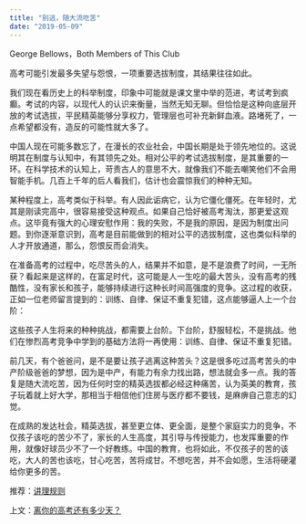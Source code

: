 ```yaml
---
title: "别逃，随大流吃苦"
date: "2019-05-09"
---
```


 George Bellows，Both Members of This Club

  

高考可能引发最多失望与怨恨，一项重要选拔制度，其结果往往如此。

我们现在看历史上的科举制度，印象中可能就是课文里中举的范进，考试考到疯癫。考试的内容，以现代人的认识来衡量，当然无知无聊。但恰恰是这种向底层开放的考试选拔，平民精英能够分享权力，管理层也可补充新鲜血液。路堵死了，一点希望都没有，造反的可能性就大多了。

中国人现在可能多数忘了，在漫长的农业社会，中国长期是处于领先地位的。这说明其在制度与认知中，有其领先之处。相对公平的考试选拔制度，是其重要的一环。在科学技术的认知上，苛责古人的意思不大，就像我们不能去嘲笑他们不会用智能手机。几百上千年的后人看我们，估计也会震惊我们的种种无知。

某种程度上，高考类似于科举。有人因此诟病它，认为它僵化僵死。在年轻时，尤其是刚读完高中，很容易接受这种观点。如果自己恰好被高考淘汰，那更爱这观点。这毕竟有强大的心理安慰作用：我的失败，不是我的原因，是因为制度出问题。到你逐渐意识到，高考是目前能做到的相对公平的选拔制度，这也类似科举的人才开放通道，那么，怨恨反而会消失。

在准备高考的过程中，吃尽苦头的人，结果并不如意，是不是浪费了时间，一无所获？看起来是这样的，在富足时代，这可能是人一生吃的最大苦头，没有高考的残酷性，没有家长和孩子，能够持续进行这种长时间高强度的竞争。这过程的收获，正如一位老师留言提到的：训练、自律、保证不重复犯错，这点能够逼人上一个台阶：

这些孩子人生将来的种种挑战，都需要上台阶。下台阶，舒服轻松，不是挑战。他们在惨烈高考竞争中学到的基础方法将一再使用：训练、自律、保证不重复犯错。

前几天，有个爸爸问，是不是要让孩子逃离这种苦头？这是很多吃过高考苦头的中产阶级爸爸的梦想，因为是中产，有能力有余力找出路，想法就会多一点。我的答复是随大流吃苦，因为任何时空的精英选拔都必经这种痛苦，认为英美的教育，孩子玩着就上好大学，那相当于相信他们住房与医疗都不要钱，是麻痹自己意志的幻觉。

  

在成熟的发达社会，精英选拔，甚至更立体、更全面，是整个家庭实力的竞争，不仅孩子该吃的苦少不了，家长的人生高度，其引导与传授能力，也发挥重要的作用，就像好球员少不了一个好教练。中国的教育，也将如此，不仅孩子的苦的该吃，大人的苦也该吃，甘心吃苦，苦将成甘。不想吃苦，并不会如愿，生活将硬灌给你更多的苦。

  

推荐：[讲理规则](http://mp.weixin.qq.com/s?__biz=MjM5NDU0Mjk2MQ==&mid=2651628016&idx=1&sn=f9cc3d346e19c2497cdb9a5d79bd9e42&chksm=bd7e25ee8a09acf849429a3bb13361ef1e377a0fa67fa5bb918213ea9fdcf247538cf578756c&scene=21#wechat_redirect)  

上文：[离你的高考还有多少天？](http://mp.weixin.qq.com/s?__biz=MjM5NDU0Mjk2MQ==&mid=2651633419&idx=1&sn=6e921c060c8ef93a7d50395ba3b1ea12&chksm=bd7e33158a09ba0316a453f45660d1ae5be5add688fedb01ef3c36a2ad5761ffae3db7f9dc14&scene=21#wechat_redirect)
